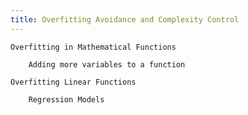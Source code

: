 ```yaml
---
title: Overfitting Avoidance and Complexity Control​
---
```

    Overfitting in Mathematical Functions​

        Adding more variables to a function​

    Overfitting Linear Functions​

        Regression Models​
